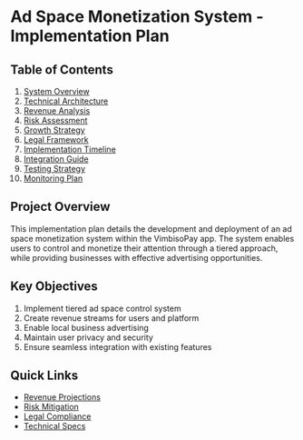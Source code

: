 # Ad Space Monetization System - Implementation Plan

## Table of Contents
1. [System Overview](./01_SYSTEM_OVERVIEW.md)
2. [Technical Architecture](./02_TECHNICAL_ARCHITECTURE.md)
3. [Revenue Analysis](./03_REVENUE_ANALYSIS.md)
4. [Risk Assessment](./04_RISK_ASSESSMENT.md)
5. [Growth Strategy](./05_GROWTH_STRATEGY.md)
6. [Legal Framework](./06_LEGAL_FRAMEWORK.md)
7. [Implementation Timeline](./07_IMPLEMENTATION_TIMELINE.md)
8. [Integration Guide](./08_INTEGRATION_GUIDE.md)
9. [Testing Strategy](./09_TESTING_STRATEGY.md)
10. [Monitoring Plan](./10_MONITORING_PLAN.md)

## Project Overview
This implementation plan details the development and deployment of an ad space monetization system within the VimbisoPay app. The system enables users to control and monetize their attention through a tiered approach, while providing businesses with effective advertising opportunities.

## Key Objectives
1. Implement tiered ad space control system
2. Create revenue streams for users and platform
3. Enable local business advertising
4. Maintain user privacy and security
5. Ensure seamless integration with existing features

## Quick Links
- [Revenue Projections](./03_REVENUE_ANALYSIS.md#projections)
- [Risk Mitigation](./04_RISK_ASSESSMENT.md#mitigation-strategies)
- [Legal Compliance](./06_LEGAL_FRAMEWORK.md#compliance-checklist)
- [Technical Specs](./02_TECHNICAL_ARCHITECTURE.md#specifications)
